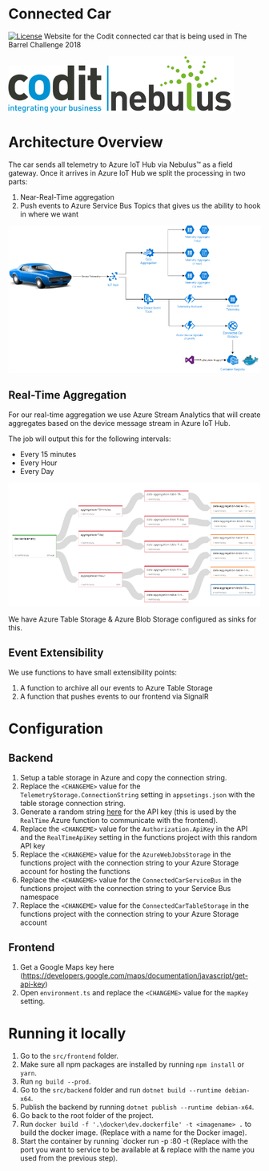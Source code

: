 # Connected Car
[![License](https://img.shields.io/github/license/mashape/apistatus.svg)](./LICENSE)
Website for the Codit connected car that is being used in The Barrel Challenge 2018

![Codit](./media/codit.png)![Nebulus](./media/nebulus.png)

# Architecture Overview
The car sends all telemetry to Azure IoT Hub via Nebulus&trade; as a field gateway. Once it arrives in Azure IoT Hub we split the processing in two parts:
1. Near-Real-Time aggregation
2. Push events to Azure Service Bus Topics that gives us the ability to hook in where we want

![General Overview](./media/overview.png)

## Real-Time Aggregation
For our real-time aggregation we use Azure Stream Analytics that will create aggregates based on the device message stream in Azure IoT Hub.

The job will output this for the following intervals:
- Every 15 minutes
- Every Hour
- Every Day

![Real-Time Streaming](./media/real-time-streaming.png)

We have Azure Table Storage & Azure Blob Storage configured as sinks for this.

## Event Extensibility
We use functions to have small extensibility points:
1. A function to archive all our events to Azure Table Storage
2. A function that pushes events to our frontend via SignalR

# Configuration
## Backend
1. Setup a table storage in Azure and copy the connection string.
2. Replace the `<CHANGEME>` value for the `TelemetryStorage.ConnectionString` setting in `appsetings.json` with the table storage connection string.
3. Generate a random string [here](https://www.random.org/strings/) for the API key (this is used by the `RealTime` Azure function to communicate with the frontend).
4. Replace the `<CHANGEME>` value for the `Authorization.ApiKey` in the API and the `RealTimeApiKey` setting in the functions project with this random API key
4. Replace the `<CHANGEME>` value for the `AzureWebJobsStorage` in the functions project with the connection string to your Azure Storage account for hosting the functions
4. Replace the `<CHANGEME>` value for the `ConnectedCarServiceBus` in the functions project with the connection string to your Service Bus namespace
4. Replace the `<CHANGEME>` value for the `ConnectedCarTableStorage` in the functions project with the connection string to your Azure Storage account

## Frontend
1. Get a Google Maps key here (https://developers.google.com/maps/documentation/javascript/get-api-key)
2. Open `environment.ts` and replace the `<CHANGEME>` value for the `mapKey` setting.

# Running it locally
1. Go to the `src/frontend` folder.
2. Make sure all npm packages are installed by running `npm install` or `yarn`.
3. Run `ng build --prod`.
2. Go to the `src/backend` folder and run `dotnet build --runtime debian-x64`.
3. Publish the backend by running `dotnet publish --runtime debian-x64`.
4. Go back to the root folder of the project.
5. Run `docker build -f '.\docker\dev.dockerfile' -t <imagename> .` to build the docker image. (Replace <imagename> with a name for the Docker image).
6. Start the container by running `docker run -p <port>:80 -t <imagename> (Replace <port> with the port you want to service to be available at & replace <imagename> with the name you used from the previous step).
